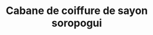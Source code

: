 ---
title: "Cabane de coiffure de sayon soropogui"
url: /macenta/cabane-de-coiffure-de-sayon-soropogui/
shop: beauté
---